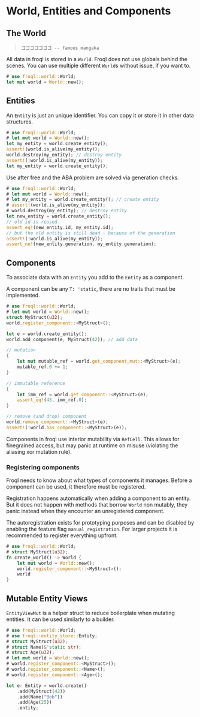 # World, Entities and Components

## The World
<blockquote><sub> <pre>ゴゴゴゴゴゴゴ -- famous mangaka</pre></sub></blockquote>

All data in froql is stored in a `World`.
Froql does not use globals behind the scenes. 
You can use multiple different `World`s without issue, if you want to.

```rust
# use froql::world::World;
let mut world = World::new();
```


## Entities

An `Entity` is just an unique identifier.
You can copy it or store it in other data structures.

```rust
# use froql::world::World;
# let mut world = World::new();
let my_entity = world.create_entity();
assert!(world.is_alive(my_entity));
world.destroy(my_entity); // destroy entity
assert!(!world.is_alive(my_entity));
let my_entity = world.create_entity();
```

Use after free and the ABA problem are solved via generation checks.

```rust
# use froql::world::World;
# let mut world = World::new();
# let my_entity = world.create_entity(); // create entity
# assert!(world.is_alive(my_entity));
# world.destroy(my_entity); // destroy entity
let new_entity = world.create_entity();
// old id is reused
assert_eq!(new_entity.id, my_entity.id);
// but the old entity is still dead - because of the generation
assert!(!world.is_alive(my_entity));
assert_ne!(new_entity.generation, my_entity.generation);
```


## Components

To associate data with an `Entity` you add to the `Entity` as a component.

A component can be any `T: 'static`, there are no traits that must be implemented.

```rust
# use froql::world::World;
# let mut world = World::new();
struct MyStruct(u32);
world.register_component::<MyStruct>();

let e = world.create_entity();
world.add_component(e, MyStruct(42)); // add data

// mutation
{
    let mut mutable_ref = world.get_component_mut::<MyStruct>(e);
    mutable_ref.0 += 1;
}

// immutable reference
{
    let imm_ref = world.get_component::<MyStruct>(e);
    assert_eq!(43, imm_ref.0);
}

// remove (and drop) component
world.remove_component::<MyStruct>(e);
assert!(!world.has_component::<MyStruct>(e));
```

Components in froql use interior mutability via `RefCell`.
This allows for finegrained access, but may panic at runtime on misuse (violating the aliasing xor mutation rule).

### Registering components

Froql needs to know about what types of components it manages.
Before a component can be used, it therefore must be registered.

Registration happens automatically when adding a component to an entity.
But it does not happen with methods that borrow `World` non mutably, they panic instead
when they encounter an unregistered component.

The autoregistration exists for prototyping purposes and can be disabled by enabling the feature flag `manual_registration`.
For larger projects it is recommended to register everything upfront.

```rust
# use froql::world::World;
# struct MyStruct(u32);
fn create_world() -> World {
    let mut world = World::new();
    world.register_component::<MyStruct>();
    world
}
```


## Mutable Entity Views

`EntityViewMut` is a helper struct to reduce boilerplate when mutating entities. 
It can be used similarly to a builder.

```rust 
# use froql::world::World;
# use froql::entity_store::Entity;
# struct MyStruct(u32);
# struct Name(&'static str);
# struct Age(u32);
# let mut world = World::new();
# world.register_component::<MyStruct>();
# world.register_component::<Name>();
# world.register_component::<Age>();

let e: Entity = world.create()
    .add(MyStruct(42))
    .add(Name("Bob"))
    .add(Age(25))
    .entity;
```
